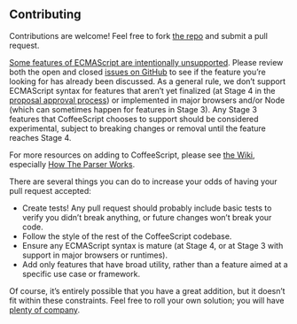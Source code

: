 ## Contributing

Contributions are welcome! Feel free to fork [the repo](https://github.com/jashkenas/coffeescript) and submit a pull request.

[Some features of ECMAScript are intentionally unsupported](#unsupported). Please review both the open and closed [issues on GitHub](https://github.com/jashkenas/coffeescript/issues) to see if the feature you’re looking for has already been discussed. As a general rule, we don’t support ECMAScript syntax for features that aren’t yet finalized (at Stage 4 in the [proposal approval process](https://github.com/tc39/proposals)) or implemented in major browsers and/or Node (which can sometimes happen for features in Stage 3). Any Stage 3 features that CoffeeScript chooses to support should be considered experimental, subject to breaking changes or removal until the feature reaches Stage 4.

For more resources on adding to CoffeeScript, please see [the Wiki](https://github.com/jashkenas/coffeescript/wiki/%5BHowto%5D-Hacking-on-the-CoffeeScript-Compiler), especially [How The Parser Works](https://github.com/jashkenas/coffeescript/wiki/%5BHowTo%5D-How-parsing-works).

There are several things you can do to increase your odds of having your pull request accepted:

  * Create tests! Any pull request should probably include basic tests to verify you didn’t break anything, or future changes won’t break your code.
  * Follow the style of the rest of the CoffeeScript codebase.
  * Ensure any ECMAScript syntax is mature (at Stage 4, or at Stage 3 with support in major browsers or runtimes).
  * Add only features that have broad utility, rather than a feature aimed at a specific use case or framework.

Of course, it’s entirely possible that you have a great addition, but it doesn’t fit within these constraints. Feel free to roll your own solution; you will have [plenty of company](https://github.com/jashkenas/coffeescript/wiki/In-The-Wild).
